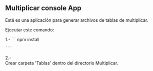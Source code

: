 ## Multiplicar console App

Está es una aplicación para generar archivos de tablas de multiplicar.

Ejecutar este comando:

1.-
    ´´´
    npm install
    
    ´´´
2.-     
Crear carpeta 'Tablas' dentro del directorio  Multiplicar.

